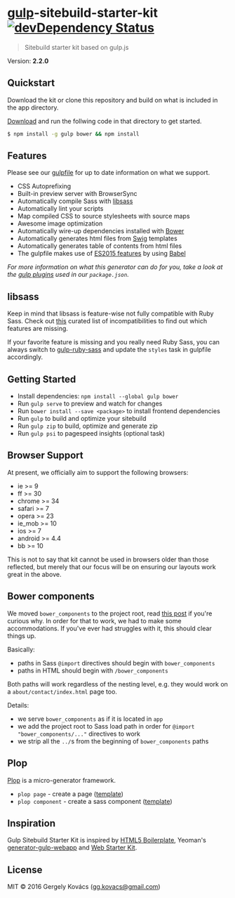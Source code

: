 # [gulp](https://github.com/gulpjs/gulp)-sitebuild-starter-kit [![devDependency Status][daviddm-image]][daviddm-url]
> Sitebuild starter kit based on gulp.js

Version: **2.2.0**

## Quickstart
Download the kit or clone this repository and build on what is included in the app directory.

[Download](https://github.com/ggkovacs/gulp-sitebuild-starter-kit/releases/latest) and run the follwing code in that directory to get started.

```sh
$ npm install -g gulp bower && npm install
```

## Features

Please see our [gulpfile](gulpfile.babel.js) for up to date information on what we support.

* CSS Autoprefixing 
* Built-in preview server with BrowserSync
* Automatically compile Sass with [libsass](http://libsass.org)
* Automatically lint your scripts
* Map compiled CSS to source stylesheets with source maps
* Awesome image optimization
* Automatically wire-up dependencies installed with [Bower](http://bower.io)
* Automatically generates html files from [Swig](http://paularmstrong.github.io/swig/) templates
* Automatically generates table of contents from html files
* The gulpfile makes use of [ES2015 features](https://babeljs.io/docs/learn-es2015/) by using [Babel](https://babeljs.io)

*For more information on what this generator can do for you, take a look at the [gulp plugins](package.json) used in our `package.json`.*

## libsass

Keep in mind that libsass is feature-wise not fully compatible with Ruby Sass. Check out [this](http://sass-compatibility.github.io) curated list of incompatibilities to find out which features are missing.

If your favorite feature is missing and you really need Ruby Sass, you can always switch to [gulp-ruby-sass](https://github.com/sindresorhus/gulp-ruby-sass) and update the `styles` task in gulpfile accordingly.

## Getting Started

- Install dependencies: `npm install --global gulp bower`
- Run `gulp serve` to preview and watch for changes
- Run `bower install --save <package>` to install frontend dependencies
- Run `gulp` to build and optimize your sitebuild
- Run `gulp zip` to build, optimize and generate zip
- Run `gulp psi` to pagespeed insights (optional task)

## Browser Support
At present, we officially aim to support the following browsers:

- ie >= 9
- ff >= 30
- chrome >= 34
- safari >= 7
- opera >= 23
- ie_mob >= 10
- ios >= 7
- android >= 4.4
- bb >= 10

This is not to say that kit cannot be used in browsers older than those reflected, but merely that our focus will be on ensuring our layouts work great in the above.

## Bower components

We moved `bower_components` to the project root, read [this post](http://yeoman.io/blog/bower_components-in-project-root.html) if you're curious why. In order for that to work, we had to make some accommodations. If you've ever had struggles with it, this should clear things up.

Basically:

* paths in Sass `@import` directives should begin with `bower_components`
* paths in HTML should begin with `/bower_components`

Both paths will work regardless of the nesting level, e.g. they would work on a `about/contact/index.html` page too.

Details:

* we serve `bower_components` as if it is located in `app`
* we add the project root to Sass load path in order for `@import "bower_components/..."` directives to work
* we strip all the `../`s from the beginning of `bower_components` paths

## Plop

[Plop](https://github.com/amwmedia/plop) is a micro-generator framework.

* `plop page` - create a page ([template](https://github.com/ggkovacs/gulp-sitebuild-starter-kit/blob/master/templates/view.hbs))
* `plop component` - create a sass component ([template](https://github.com/ggkovacs/gulp-sitebuild-starter-kit/blob/master/templates/component.hbs))

## Inspiration

Gulp Sitebuild Starter Kit is inspired by [HTML5 Boilerplate](https://html5boilerplate.com/), Yeoman's [generator-gulp-webapp](https://github.com/yeoman/generator-gulp-webapp) and [Web Starter Kit](https://github.com/google/web-starter-kit).

## License
MIT © 2016 Gergely Kovács (gg.kovacs@gmail.com)

[daviddm-image]: https://david-dm.org/ggkovacs/gulp-sitebuild-starter-kit/dev-status.svg
[daviddm-url]: https://david-dm.org/ggkovacs/gulp-sitebuild-starter-kit#info=devDependencies
